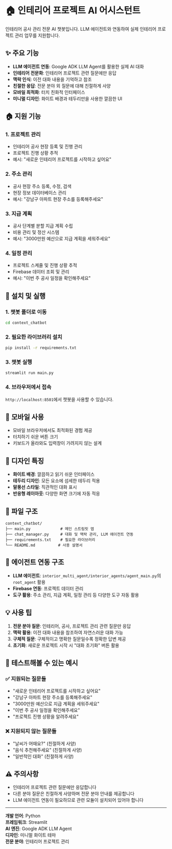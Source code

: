 # 🏠 인테리어 프로젝트 AI 어시스턴트

인테리어 공사 관리 전문 AI 챗봇입니다. LLM 에이전트와 연동하여 실제 인테리어 프로젝트 관리 업무를 지원합니다.

## ✨ 주요 기능

- **LLM 에이전트 연동**: Google ADK LLM Agent를 활용한 실제 AI 대화
- **인테리어 전문화**: 인테리어 프로젝트 관련 질문에만 응답
- **맥락 인식**: 이전 대화 내용을 기억하고 참조
- **친절한 응답**: 전문 분야 외 질문에 대해 친절하게 사양
- **모바일 최적화**: 터치 친화적 인터페이스
- **미니멀 디자인**: 화이트 배경과 테두리만을 사용한 깔끔한 UI

## 🏠 지원 기능

### 1. **프로젝트 관리**
   - 인테리어 공사 현장 등록 및 진행 관리
   - 프로젝트 진행 상황 추적
   - 예시: "새로운 인테리어 프로젝트를 시작하고 싶어요"

### 2. **주소 관리**
   - 공사 현장 주소 등록, 수정, 검색
   - 현장 정보 데이터베이스 관리
   - 예시: "강남구 아파트 현장 주소를 등록해주세요"

### 3. **지급 계획**
   - 공사 단계별 분할 지급 계획 수립
   - 비용 관리 및 정산 시스템
   - 예시: "3000만원 예산으로 지급 계획을 세워주세요"

### 4. **일정 관리**
   - 프로젝트 스케줄 및 진행 상황 추적
   - Firebase 데이터 조회 및 관리
   - 예시: "이번 주 공사 일정을 확인해주세요"

## 🚀 설치 및 실행

### 1. 챗봇 폴더로 이동
```bash
cd context_chatbot
```

### 2. 필요한 라이브러리 설치
```bash
pip install -r requirements.txt
```

### 3. 챗봇 실행
```bash
streamlit run main.py
```

### 4. 브라우저에서 접속
`http://localhost:8501`에서 챗봇을 사용할 수 있습니다.

## 📱 모바일 사용

- 모바일 브라우저에서도 최적화된 경험 제공
- 터치하기 쉬운 버튼 크기
- 키보드가 올라와도 입력창이 가려지지 않는 설계

## 🎨 디자인 특징

- **화이트 배경**: 깔끔하고 읽기 쉬운 인터페이스
- **테두리 디자인**: 모든 요소에 섬세한 테두리 적용
- **말풍선 스타일**: 직관적인 대화 표시
- **반응형 레이아웃**: 다양한 화면 크기에 자동 적응

## 📁 파일 구조

```
context_chatbot/
├── main.py             # 메인 스트림릿 앱
├── chat_manager.py     # 대화 및 맥락 관리, LLM 에이전트 연동
├── requirements.txt    # 필요한 라이브러리
└── README.md          # 사용 설명서
```

## 🔧 에이전트 연동 구조

- **LLM 에이전트**: `interior_multi_agent/interior_agents/agent_main.py`의 `root_agent` 활용
- **Firebase 연동**: 프로젝트 데이터 관리
- **도구 활용**: 주소 관리, 지급 계획, 일정 관리 등 다양한 도구 자동 활용

## 💡 사용 팁

1. **전문 분야 질문**: 인테리어, 공사, 프로젝트 관리 관련 질문만 응답
2. **맥락 활용**: 이전 대화 내용을 참조하여 자연스러운 대화 가능
3. **구체적 질문**: 구체적이고 명확한 질문일수록 정확한 답변 제공
4. **초기화**: 새로운 프로젝트 시작 시 "대화 초기화" 버튼 활용

## 📝 테스트해볼 수 있는 예시

### ✅ 지원되는 질문들
- "새로운 인테리어 프로젝트를 시작하고 싶어요"
- "강남구 아파트 현장 주소를 등록해주세요"
- "3000만원 예산으로 지급 계획을 세워주세요"
- "이번 주 공사 일정을 확인해주세요"
- "프로젝트 진행 상황을 알려주세요"

### ❌ 지원되지 않는 질문들
- "날씨가 어때요?" (친절하게 사양)
- "음식 추천해주세요" (친절하게 사양)
- "일반적인 대화" (친절하게 사양)

## ⚠️ 주의사항

- 인테리어 프로젝트 관련 질문에만 응답합니다
- 다른 분야 질문은 친절하게 사양하며 전문 분야 안내를 제공합니다
- LLM 에이전트 연동이 필요하므로 관련 모듈이 설치되어 있어야 합니다

---

**개발 언어**: Python  
**프레임워크**: Streamlit  
**AI 엔진**: Google ADK LLM Agent  
**디자인**: 미니멀 화이트 테마  
**전문 분야**: 인테리어 프로젝트 관리 